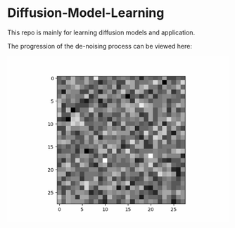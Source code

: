 # Diffusion-Model-Learning
This repo is mainly for learning diffusion models and application. 

The progression of the de-noising process can be viewed here:

[![Denoising process](results/diffusion.gif)]()
